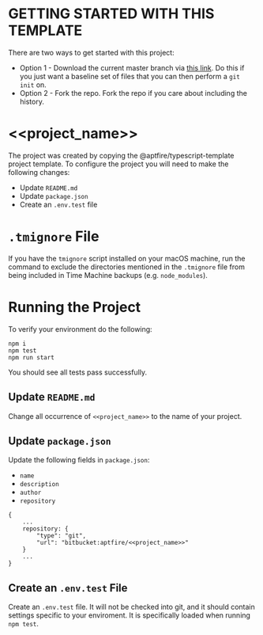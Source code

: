 # GETTING STARTED WITH THIS TEMPLATE
There are two ways to get started with this project:

* Option 1 - Download the current master branch via [this link](https://bitbucket.org/aptfire/aws-template/get/master.zip). Do this if you just want a baseline set of files that you can then perform a `git init` on.
* Option 2 - Fork the repo. Fork the repo if you care about including the history.

# <<project_name>>
The project was created by copying the @aptfire/typescript-template project template. To configure the project you will need to make the following changes:

* Update `README.md`
* Update `package.json`
* Create an `.env.test` file

# `.tmignore` File
If you have the `tmignore` script installed on your macOS machine, run the command to exclude the directories mentioned in the `.tmignore` file from  being included in Time Machine backups (e.g. `node_modules`).

# Running the Project
To verify your environment do the following:

```
npm i
npm test
npm run start
```

You should see all tests pass successfully.

## Update `README.md`
Change all occurrence of `<<project_name>>` to the name of your project.

## Update `package.json`
Update the following fields in `package.json`:

* `name`
* `description`
* `author`
* `repository`

```
{
    ...
    repository: {
        "type": "git",
        "url": "bitbucket:aptfire/<<project_name>>"
    }
    ...
}
```

## Create an `.env.test` File
Create an `.env.test` file. It will not be checked into git, and it should contain settings specific to your enviroment. It is specifically loaded when running `npm test`.

